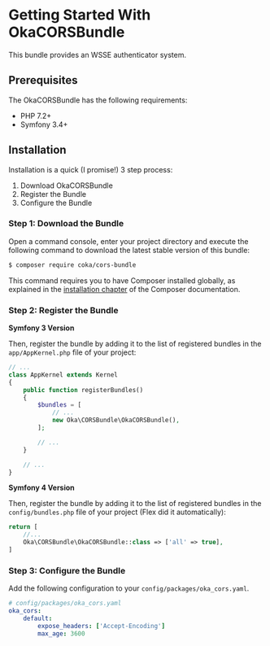 # Getting Started With OkaCORSBundle

This bundle provides an WSSE authenticator system.

## Prerequisites

The OkaCORSBundle has the following requirements:

 - PHP 7.2+
 - Symfony 3.4+

## Installation

Installation is a quick (I promise!) 3 step process:

1. Download OkaCORSBundle
2. Register the Bundle
3. Configure the Bundle

### Step 1: Download the Bundle

Open a command console, enter your project directory and execute the
following command to download the latest stable version of this bundle:

```bash
$ composer require coka/cors-bundle
```

This command requires you to have Composer installed globally, as explained
in the [installation chapter](https://getcomposer.org/doc/00-intro.md)
of the Composer documentation.

### Step 2: Register the Bundle

**Symfony 3 Version**

Then, register the bundle by adding it to the list of registered bundles
in the `app/AppKernel.php` file of your project:

```php
// ...
class AppKernel extends Kernel
{
    public function registerBundles()
    {
        $bundles = [
            // ...
            new Oka\CORSBundle\OkaCORSBundle(),
        ];

        // ...
    }

    // ...
}
```

**Symfony 4 Version**

Then, register the bundle by adding it to the list of registered bundles
in the `config/bundles.php` file of your project (Flex did it automatically):

```php
return [
    //...
    Oka\CORSBundle\OkaCORSBundle::class => ['all' => true],
]
```

### Step 3: Configure the Bundle

Add the following configuration to your `config/packages/oka_cors.yaml`.

``` yaml
# config/packages/oka_cors.yaml
oka_cors:
    default:
        expose_headers: ['Accept-Encoding']
        max_age: 3600
```
